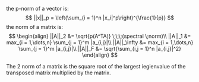 the p-norm of a vector is:
$$
||x||_p = \left(\sum_{i = 1}^n |x_i|^p\right)^{\frac{1}{p}}
$$
the norm of a matrix is:
$$
\begin{align}
||A||_2 &= \sqrt{p(A^TA)} \;\;\;(spectral \;norm)\\
||A||_1 &= max_{i = 1,\dots,n} \sum_{j = 1}^m |a_{i,j}|\\
||A||_\infty &= max_{i = 1,\dots,n} \sum_{j = 1}^m |a_{i,j}|\\
||A||_F &= \sqrt{\sum_{i,j = 1}^n |a_{i,j}|^2}
\end{align}
$$

The 2 norm of a matrix is the square root of the largest iegienvalue of the transposed matrix multiplied by the matrix. 
